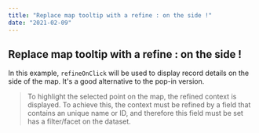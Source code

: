 ```yaml
---
title: "Replace map tooltip with a refine : on the side !"
date: "2021-02-09"
---
```


## Replace map tooltip with a refine : on the side !

In this example, `refineOnClick` will be used to display record details on the side of the map. It's a good alternative to the pop-in version.

> To  highlight the selected point on the map, the refined context is displayed. To achieve this, the context must be refined by a field that contains an unique name or ID, and therefore this field must be set has a filter/facet on the dataset.
